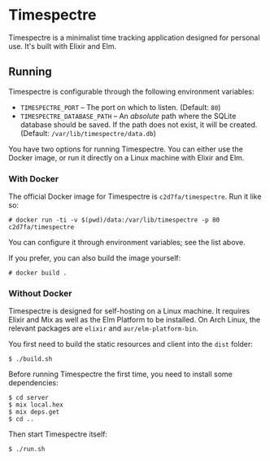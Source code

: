 # Timespectre

Timespectre is a minimalist time tracking application designed for personal use.
It's built with Elixir and Elm.

## Running

Timespectre is configurable through the following environment variables:

- `TIMESPECTRE_PORT` &ndash; The port on which to listen. (Default: `80`)
- `TIMESPECTRE_DATABASE_PATH` &ndash; An _absolute_ path where the SQLite database should be saved. If the path does not exist, it will be created. (Default: `/var/lib/timespectre/data.db`)

You have two options for running Timespectre. You can either use the Docker
image, or run it directly on a Linux machine with Elixir and Elm.

### With Docker

The official Docker image for Timespectre is `c2d7fa/timespectre`. Run it like so:

    # docker run -ti -v $(pwd)/data:/var/lib/timespectre -p 80 c2d7fa/timespectre

You can configure it through environment variables; see the list above.

If you prefer, you can also build the image yourself:

    # docker build .

### Without Docker

Timespectre is designed for self-hosting on a Linux machine. It requires Elixir
and Mix as well as the Elm Platform to be installed. On Arch Linux, the relevant
packages are `elixir` and `aur/elm-platform-bin`.

You first need to build the static resources and client into the `dist` folder:

    $ ./build.sh

Before running Timespectre the first time, you need to install some dependencies:

    $ cd server
    $ mix local.hex
    $ mix deps.get
    $ cd ..

Then start Timespectre itself:

    $ ./run.sh
